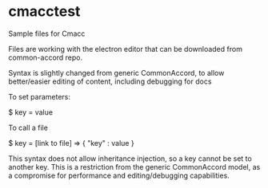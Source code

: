 # cmacctest
Sample files for Cmacc

Files are working with the electron editor that can be downloaded from common-accord repo.

Syntax is slightly changed from generic CommonAccord, to allow better/easier editing of content, including debugging for docs

To set parameters:

$ key = value

To call a file

$ key = [link to file] => {
 "key" : value
}

This syntax does not allow inheritance injection, so a key cannot be set to another key.
This is a restriction from the generic CommonAccord model, as a compromise for performance and editing/debugging capabilities.
